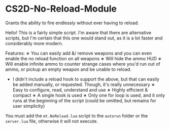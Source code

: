# CS2D-No-Reload-Module
Grants the ability to fire endlessly without ever having to reload.

Hello! This is a fairly simple script.
I'm aware that there are alternative scripts, but I'm certain that this one would stand out, as it is a lot faster and considerably more modern.

Features:
∗ You can easily add &/ remove weapons and you can even enable the no reload function on all weapons
∗ Will hide the ammo HUD
∗ Will enable infinite ammo to counter strange cases where you'd run out of ammo, or pickup an empty weapon and be unable to reload.
* I didn't include a reload hook to support the above, but that can easily be added manually, or requested. Though, it's really unnecessary
∗ Easy to configure, read, understand and use
∗ Highly efficient & compact
∗ A single hook is used
∗ Only one for loop is used, and it only runs at the beginning of the script (could be omitted, but remains for user simplicity)

You must add the `mt.NoReload.lua` script to the `autorun` folder or the `server.lua` file, otherwise it will not execute.
